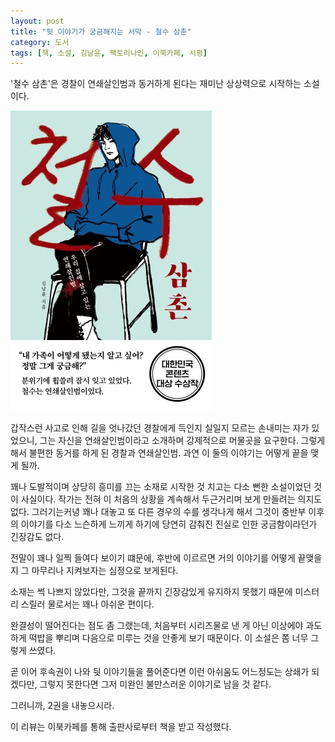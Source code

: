 ```yaml
---
layout: post
title: "뒷 이야기가 궁금해지는 서막 - 철수 삼촌"
category: 도서
tags: [책, 소설, 김남윤, 팩토리나인, 이북카페, 서평]
---
```


'철수 삼촌'은
경찰이 연쇄살인범과 동거하게 된다는 재미난 상상력으로 시작하는 소설이다.

![표지](/images/book/uncle-cheolsu-book-h480.jpg)

갑작스런 사고로 인해 길을 엇나갔던 경찰에게
득인지 실일지 모르는 손내미는 자가 있었으니,
그는 자신을 연쇄살인범이라고 소개하며 강제적으로 머물곳을 요구한다.
그렇게해서 불편한 동거를 하게 된 경찰과 연쇄살인범.
과연 이 둘의 이야기는 어떻게 끝을 맺게 될까.

꽤나 도발적이며 상당히 흥미를 끄는 소재로 시작한 것 치고는
다소 뻔한 소설이었던 것이 사실이다.
작가는 전혀 이 처음의 상황을 계속해서 두근거리며 보게 만들려는 의지도 없다.
그러기는커녕 꽤나 대놓고 또 다른 경우의 수를 생각나게 해서
그것이 중반부 이후의 이야기를 다소 느슨하게 느끼게 하기에
당연히 감춰진 진실로 인한 궁금함이라던가 긴장감도 없다.

전말이 꽤나 일찍 들여다 보이기 떄문에,
후반에 이르르면 거의 이야기를 어떻게 끝맺을지 그 마무리나 지켜보자는 심정으로 보게된다.

소재는 썩 나쁘지 않았다만,
그것을 끝까지 긴장감있게 유지하지 못했기 때문에
미스터리 스릴러 물로서는 꽤나 아쉬운 편이다.

완결성이 떨어진다는 점도 좀 그랬는데,
처음부터 시리즈물로 낸 게 아닌 이상에야 과도하게 떡밥을 뿌리며 다음으로 미루는 것을 안좋게 보기 때문이다.
이 소설은 쫌 너무 그렇게 쓰였다.

곧 이어 후속권이 나와 뒷 이야기들을 풀어준다면 이런 아쉬움도 어느정도는 상쇄가 되겠다만,
그렇지 못한다면 그저 미완인 불만스러운 이야기로 남을 것 같다.

그러니까, 2권을 내놓으시라.



<div class="im im-info">
이 리뷰는 이북카페를 통해 출판사로부터 책을 받고 작성했다.
</div>
